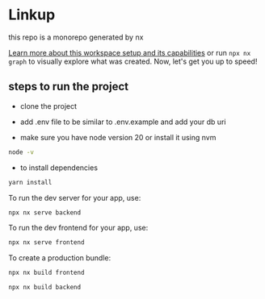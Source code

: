 # Linkup
 this repo is a monorepo generated by nx


[Learn more about this workspace setup and its capabilities](https://nx.dev/getting-started/tutorials/react-monorepo-tutorial?utm_source=nx_project&amp;utm_medium=readme&amp;utm_campaign=nx_projects) or run `npx nx graph` to visually explore what was created. Now, let's get you up to speed!


## steps to run the project

* clone the  project
* add .env file to be similar to .env.example and add your db uri

* make sure you have node version 20 or install it using nvm
```sh
node -v
```
* to install dependencies 
```sh
yarn install
```

To run the dev server for your app, use:

```sh
npx nx serve backend
```
To run the dev frontend for your app, use:

```sh
npx nx serve frontend
```

To create a production bundle:

```sh
npx nx build frontend
```
```sh
npx nx build backend
```    
